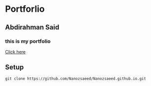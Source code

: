 # Portforlio

## Abdirahman Said

### this is my portfolio

[Click here](https://Nanozsaeed.github.io)
## Setup
```
git clone https://github.com/Nanozsaeed/Nanozsaeed.github.io.git
```
